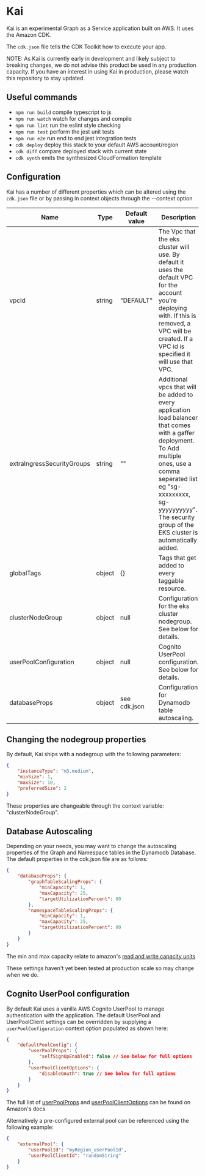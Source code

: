 Kai
==================
Kai is an experimental Graph as a Service application built on AWS. It uses the Amazon CDK.

The `cdk.json` file tells the CDK Toolkit how to execute your app.

NOTE: As Kai is currently early in development and likely subject to breaking changes, we do not advise this product be used in any production capacity.
If you have an interest in using Kai in production, please watch this repository to stay updated.

## Useful commands

 * `npm run build`   compile typescript to js
 * `npm run watch`   watch for changes and compile
 * `npm run lint`    run the eslint style checking
 * `npm run test`    perform the jest unit tests
 * `npm run e2e`     run end to end jest integration tests
 * `cdk deploy`      deploy this stack to your default AWS account/region
 * `cdk diff`        compare deployed stack with current state
 * `cdk synth`       emits the synthesized CloudFormation template

## Configuration

Kai has a number of different properties which can be altered using the `cdk.json` file or by passing 
in context objects through the --context option

Name                       | Type          | Default value | Description
---------------------------|---------------|---------------|----------------
vpcId                      | string        | "DEFAULT"     | The Vpc that the eks cluster will use. By default it uses the default VPC for the account you're deploying with. If this is removed, a VPC will be created. If a VPC id is specified it will use that VPC.
extraIngressSecurityGroups | string        | ""            | Additional vpcs that will be added to every application load balancer that comes with a gaffer deployment. To Add multiple ones, use a comma seperated list eg "sg-xxxxxxxxx, sg-yyyyyyyyyy". The security group of the EKS cluster is automatically added.
globalTags                 | object        | {}            | Tags that get added to every taggable resource.
clusterNodeGroup           | object        | null          | Configuration for the eks cluster nodegroup. See below for details.
userPoolConfiguration      | object        | null          | Cognito UserPool configuration. See below for details.
databaseProps              | object        | see cdk.json  | Configuration for Dynamodb table autoscaling.

## Changing the nodegroup properties

By default, Kai ships with a nodegroup with the following parameters:
```json
{
    "instanceType": "m3.medium",
    "minSize": 1,
    "maxSize": 10,
    "preferredSize": 2
}
```

These properties are changeable through the context variable: "clusterNodeGroup".

## Database Autoscaling
Depending on your needs, you may want to change the autoscaling properties of the Graph and Namespace tables in the Dynamodb Database. The default properties in the cdk.json file are as follows:
```json
{
    "databaseProps": {
        "graphTableScalingProps": {
            "minCapacity": 1,
            "maxCapacity": 25,
            "targetUtilizationPercent": 80
        },
        "namespaceTableScalingProps": {
            "minCapacity": 1,
            "maxCapacity": 25,
            "targetUtilizationPercent": 80
        }
    }
}
```
The min and max capacity relate to amazon's [read and write capacity units](https://docs.aws.amazon.com/amazondynamodb/latest/developerguide/ProvisionedThroughput.html#ProvisionedThroughput.CapacityUnits.Read)

These settings haven't yet been tested at production scale so may change when we do.

## Cognito UserPool configuration

By default Kai uses a vanilla AWS Cognito UserPool to manage authentication with the application.
The default UserPool and UserPoolClient settings can be overridden by supplying a `userPoolConfiguration` context option populated as shown here:
```json
{
    "defaultPoolConfig": {
        "userPoolProps": {
            "selfSignUpEnabled": false // See below for full options
        },
        "userPoolClientOptions": {
            "disableOAuth": true // See below for full options
        }
    }
}
```
The full list of [userPoolProps](https://docs.aws.amazon.com/cdk/api/latest/docs/@aws-cdk_aws-cognito.UserPoolProps.html) and [userPoolClientOptions](https://docs.aws.amazon.com/cdk/api/latest/docs/@aws-cdk_aws-cognito.UserPoolClientOptions.html) can be found on Amazon's docs

Alternatively a pre-configured external pool can be referenced using the following example:
```json
{
    "externalPool": {
        "userPoolId": "myRegion_userPoolId",
        "userPoolClientId": "randomString"
    }
}
```

